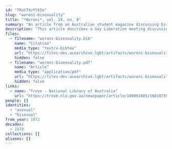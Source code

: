 ```yaml
---
id: "7RatTXvYt6Io"
slug: "woroni-bisexuality"
title: "*Woroni*, vol. 24, no. 8"
summary: "An article from an Australian student magazine discussing bisexuality and whether it could be better understood as a form of asexuality."
description: "This article describes a Gay Liberation meeting discussion about bisexuality, where one participant said, \"I've been listening to the discussion and am starting to wonder whether bisexuality is not essentially asexual. By that I mean that it is without predisposition on the basis of the sex of the other person… that the whole of the human race is available and, whatever the individual whom we light upon, sex will be the expression of the love.\""
files:
  - filename: "woroni-bisexuality.bib"
    name: "Citation"
    media_type: "text/x-bibtex"
    url: "https://files-dev.acearchive.lgbt/artifacts/woroni-bisexuality/woroni-bisexuality.bib"
    hidden: false
  - filename: "woroni-bisexuality.pdf"
    name: "Article"
    media_type: "application/pdf"
    url: "https://files-dev.acearchive.lgbt/artifacts/woroni-bisexuality/woroni-bisexuality.pdf"
    hidden: false
links:
  - name: "Trove - National Library of Australia"
    url: "https://trove.nla.gov.au/newspaper/article/140092405/16010750"
people: []
identities:
  - "asexual"
  - "bisexual"
from_year: 1972
decades:
  - 1970
collections: []
aliases: []
---
```

